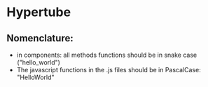 # Hypertube

## Nomenclature:

- in components: all methods functions should be in snake case ("hello_world")
- The javascript functions in the .js files should be in PascalCase: "HelloWorld"